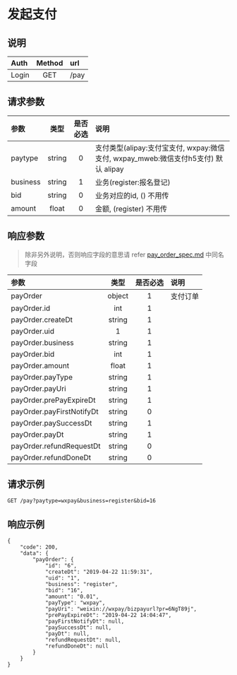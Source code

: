 # 发起支付

## 说明

|  Auth  |  Method  |  url  |
| :----  | :----:   | :---- |
|  Login  |  GET  |  /pay  |

## 请求参数

|  参数  |  类型  |  是否必选  |  说明  |
| :---- | :----: | :----:   | :----  |
| paytype | string | 0 | 支付类型(alipay:支付宝支付, wxpay:微信支付, wxpay_mweb:微信支付h5支付) 默认 alipay |
| business | string | 1 | 业务(register:报名登记) |
| bid | string | 0 | 业务对应的id, () 不用传 |
| amount | float | 0 | 金额, (register) 不用传 |


## 响应参数

> 除非另外说明，否则响应字段的意思请 refer [pay_order_spec.md](/pay_order_spec.md) 中同名字段

|  参数  |  类型  |  是否必选  |  说明  |
| :---- | :----: | :----:   | :----  |
|  payOrder  |  object  |  1  |  支付订单  |
|  payOrder.id  |  int  |  1  |  |
|  payOrder.createDt  |  string  |  1  |  |
|  payOrder.uid  |  1  |  1  |  |
|  payOrder.business  |  string  |  1  |  |
|  payOrder.bid  |  int  |  1  |  |
|  payOrder.amount  |  float  |  1  |  |
|  payOrder.payType  |  string  |  1  |  |
|  payOrder.payUri  |  string  |  1  |  |
|  payOrder.prePayExpireDt  |  string  |  1  |  |
|  payOrder.payFirstNotifyDt  |  string  |  0  |  |
|  payOrder.paySuccessDt  |  string  |  1  |  |
|  payOrder.payDt  |  string  |  1  |  |
|  payOrder.refundRequestDt  |  string  |  0  |  |
|  payOrder.refundDoneDt  |  string  |  0  |  |


## 请求示例

```
GET /pay?paytype=wxpay&business=register&bid=16
```

## 响应示例

```
{
    "code": 200,
    "data": {
        "payOrder": {
            "id": "6",
            "createDt": "2019-04-22 11:59:31",
            "uid": "1",
            "business": "register",
            "bid": "16",
            "amount": "0.01",
            "payType": "wxpay",
            "payUri": "weixin://wxpay/bizpayurl?pr=6NgT89j",
            "prePayExpireDt": "2019-04-22 14:04:47",
            "payFirstNotifyDt": null,
            "paySuccessDt": null,
            "payDt": null,
            "refundRequestDt": null,
            "refundDoneDt": null
        }
    }
}
```
